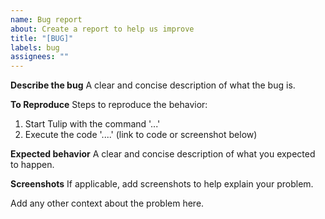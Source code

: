 ```yaml
---
name: Bug report
about: Create a report to help us improve
title: "[BUG]"
labels: bug
assignees: ""
---
```


**Describe the bug**
A clear and concise description of what the bug is.

**To Reproduce**
Steps to reproduce the behavior:

1. Start Tulip with the command '...'
2. Execute the code '....' (link to code or screenshot below)

**Expected behavior**
A clear and concise description of what you expected to happen.

**Screenshots**
If applicable, add screenshots to help explain your problem.

Add any other context about the problem here.
